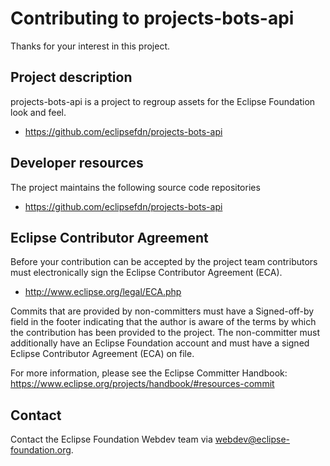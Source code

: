 # Contributing to projects-bots-api

Thanks for your interest in this project.

## Project description

projects-bots-api is a project to regroup assets for the Eclipse Foundation look and feel. 

* https://github.com/eclipsefdn/projects-bots-api

## Developer resources

The project maintains the following source code repositories

* https://github.com/eclipsefdn/projects-bots-api

## Eclipse Contributor Agreement

Before your contribution can be accepted by the project team contributors must
electronically sign the Eclipse Contributor Agreement (ECA).

* http://www.eclipse.org/legal/ECA.php

Commits that are provided by non-committers must have a Signed-off-by field in
the footer indicating that the author is aware of the terms by which the
contribution has been provided to the project. The non-committer must
additionally have an Eclipse Foundation account and must have a signed Eclipse
Contributor Agreement (ECA) on file.

For more information, please see the Eclipse Committer Handbook:
https://www.eclipse.org/projects/handbook/#resources-commit

## Contact

Contact the Eclipse Foundation Webdev team via webdev@eclipse-foundation.org.

